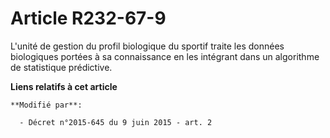# Article R232-67-9

L'unité de gestion du profil biologique du sportif traite les données biologiques portées à sa connaissance en les intégrant
dans un algorithme de statistique prédictive.

**Liens relatifs à cet article**

	**Modifié par**:

	  - Décret n°2015-645 du 9 juin 2015 - art. 2
